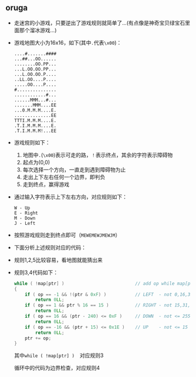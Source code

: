 ## oruga

- 走迷宫的小游戏，只要逆出了游戏规则就简单了...(有点像是神奇宝贝绿宝石里面那个溜冰游戏...)

- 游戏地图大小为16x16，如下(其中`.`代表`\x00`)：

  ```
  ....#.......####
  ...##...OO......
  ........OO.PP...
  ...L.OO.OO.PP...
  ...L.OO.OO.P....
  ..LL.OO....P....
  .....OO....P....
  #...............
  ............#...
  ......MMM...#...
  .......MMM....EE
  ...0.M.M.M....E.
  ..............EE
  TTTI.M.M.M....E.
  .T.I.M.M.M....E.
  .T.I.M.M.M!...EE
  ```

- 游戏规则如下：

  1. 地图中`.`(`\x00`)表示可走的路，`！`表示终点，其余的字符表示障碍物
  2. 起点为(0,0)
  3. 每次选择一个方向，一直走到遇到障碍物为止
  4. 走出上下左右任何一个边界，即判负
  5. 走到终点，赢得游戏

- 通过输入字符表示上下左右方向，对应规则如下：

  ```
  W - Up
  E - Right
  M - Down
  J - Left
  ```

- 按照游戏规则走到终点即可（`MEWEMEWJMEWJM`）

- 下面分析上述规则对应的代码：

- 规则1,2,5比较容易，看地图就能猜出来

- 规则3,4代码如下：

  ```C
  while ( !map[ptr] )                           // add op while map[ptr] is NULL
  {
      if ( op == -1 && !(ptr & 0xF) )           // LEFT  - not 0,16,32... (col 0)
          return 0LL;
      if ( op == 1 && ptr % 16 == 15 )          // RIGHT - not 15,31,47...(col 15)
          return 0LL;
      if ( op == 16 && (ptr - 240) <= 0xF )     // DOWN  - not <= 255 (row 15)
          return 0LL;
      if ( op == -16 && (ptr + 15) <= 0x1E )    // UP    - not <= 15  (row 0)
          return 0LL;
      ptr += op;
  }
  ```

  其中`while ( !map[ptr] )  `对应规则3

  循环中的代码为边界检查，对应规则4